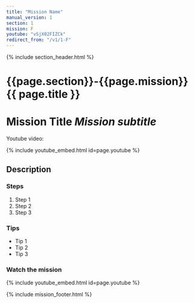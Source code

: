 ```yaml
---
title: "Mission Name"
manual_version: 1
section: 1
mission: F
youtube: "vSjX02FIZCk"
redirect_from: "/v1/1-F"
---
```


{% include section_header.html %}

# {{page.section}}-{{page.mission}} {{ page.title }}

# Mission Title *Mission subtitle*

Youtube video: 

{% include youtube_embed.html id=page.youtube %}

## Description

### Steps

1. Step 1
2. Step 2
3. Step 3

### Tips

* Tip 1
* Tip 2
* Tip 3

### Watch the mission

{% include youtube_embed.html id=page.youtube %}

{% include mission_footer.html %}
